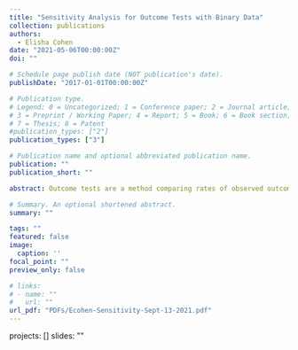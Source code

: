 ```yaml
---
title: "Sensitivity Analysis for Outcome Tests with Binary Data"
collection: publications
authors:
  - Elisha Cohen
date: "2021-05-06T00:00:00Z"
doi: ""

# Schedule page publish date (NOT publication's date).
publishDate: "2017-01-01T00:00:00Z"

# Publication type.
# Legend: 0 = Uncategorized; 1 = Conference paper; 2 = Journal article;
# 3 = Preprint / Working Paper; 4 = Report; 5 = Book; 6 = Book section;
# 7 = Thesis; 8 = Patent
#publication_types: ["2"]
publication_types: ["3"]

# Publication name and optional abbreviated publication name.
publication: ""
publication_short: ""

abstract: Outcome tests are a method comparing rates of observed outcomes across selected groups to evaluate bias in decision making processes. Building on the lower bound estimand from Knox, Lowe and Mummolo [2020], I derive a lower bound in terms of relative risks and develop a sensitivity analysis to weaken the selection-on-observables assumption. Additionally I develop a covariate adjusted sensitivity analysis to assess sensitivity to unmeasured covariates. I am able to estimate a bias adjusted outcome test robust to both measured and unmeasured confounders. Applying this outcome test and sensitivity analysis to data from the Chicago Police Department (1985-2016), I find evidence for gender bias in hiring. I estimate at least 7.4% of men would not have been hired had they been women.

# Summary. An optional shortened abstract.
summary: ""

tags: ""
featured: false
image:
  caption: ''
focal_point: ""
preview_only: false

# links:
# - name: ""
#   url: ""
url_pdf: "PDFs/Ecohen-Sensitivity-Sept-13-2021.pdf"
---
```


projects: []
slides: ""